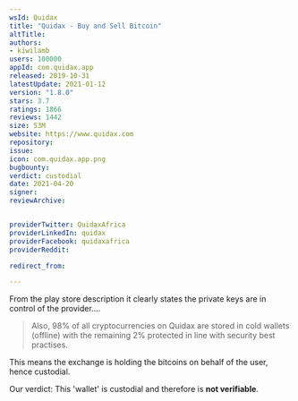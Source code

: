 ```yaml
---
wsId: Quidax
title: "Quidax - Buy and Sell Bitcoin"
altTitle: 
authors:
- kiwilamb
users: 100000
appId: com.quidax.app
released: 2019-10-31
latestUpdate: 2021-01-12
version: "1.8.0"
stars: 3.7
ratings: 1866
reviews: 1442
size: 53M
website: https://www.quidax.com
repository: 
issue: 
icon: com.quidax.app.png
bugbounty: 
verdict: custodial
date: 2021-04-20
signer: 
reviewArchive:


providerTwitter: QuidaxAfrica
providerLinkedIn: quidax
providerFacebook: quidaxafrica
providerReddit: 

redirect_from:

---
```



From the play store description it clearly states the private keys are in control of the provider....

> Also, 98% of all cryptocurrencies on Quidax are stored in cold wallets (offline) with the remaining 2% protected in line with security best practises.

This means the exchange is holding the bitcoins on behalf of the user, hence custodial.

Our verdict: This 'wallet' is custodial and therefore is **not verifiable**.
